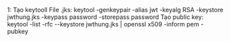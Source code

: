 1: Tạo keytooll
    File .jks:
        keytool -genkeypair -alias jwt -keyalg RSA -keystore jwthung.jks -keypass password -storepass password
    Tạo public key:
        keytool -list -rfc --keystore jwthung.jks | openssl x509 -inform pem -pubkey

